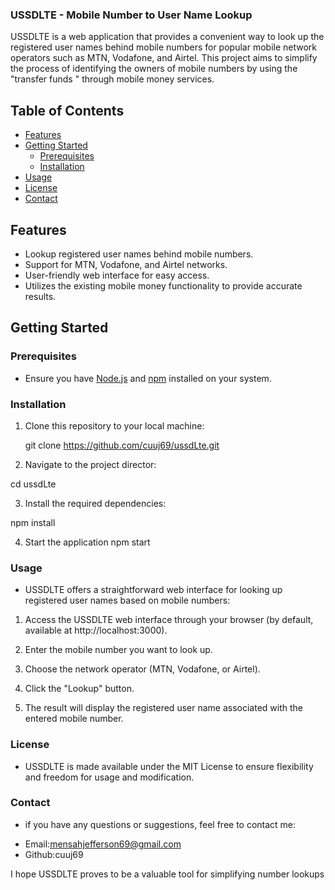### USSDLTE - Mobile Number to User Name Lookup

USSDLTE is a web application that provides a convenient way to look up the registered user names behind mobile numbers for popular mobile network operators such as MTN, Vodafone, and Airtel. This project aims to simplify the process of identifying the owners of mobile numbers by using the "transfer funds " through mobile money services.

## Table of Contents

- [Features](#features)
- [Getting Started](#getting-started)
  - [Prerequisites](#prerequisites)
  - [Installation](#installation)
- [Usage](#usage)
- [License](#license)
- [Contact](#contact)

## Features

- Lookup registered user names behind mobile numbers.
- Support for MTN, Vodafone, and Airtel networks.
- User-friendly web interface for easy access.
- Utilizes the existing mobile money functionality to provide accurate results.

## Getting Started

### Prerequisites

- Ensure you have [Node.js](https://nodejs.org/) and [npm](https://www.npmjs.com/) installed on your system.

### Installation

1. Clone this repository to your local machine:

   git clone https://github.com/cuuj69/ussdLte.git

2.  Navigate to the project director:

   cd ussdLte

3.  Install the required dependencies:

  npm install

4. Start the application
  npm start

### Usage

- USSDLTE offers a straightforward web interface for looking up registered user names based on mobile numbers:

1. Access the USSDLTE web interface through your browser (by default, available at http://localhost:3000).

2. Enter the mobile number you want to look up.

3. Choose the network operator (MTN, Vodafone, or Airtel).

4. Click the "Lookup" button.

5. The result will display the registered user name associated with the entered mobile number.

### License

- USSDLTE is made available under the MIT License to ensure flexibility and freedom for usage and modification.

### Contact

- if you have any questions or suggestions, feel free to contact me:

* Email:mensahjefferson69@gmail.com
* Github:cuuj69

I hope USSDLTE proves to be a valuable tool for simplifying number lookups

